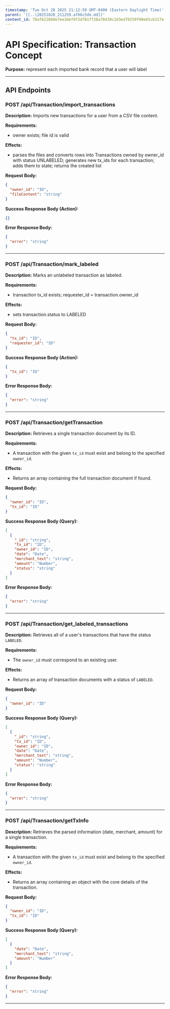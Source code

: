 ```yaml
---
timestamp: 'Tue Oct 28 2025 21:12:59 GMT-0400 (Eastern Daylight Time)'
parent: '[[..\20251028_211259.af66c5de.md]]'
content_id: 78af622660e7ee3def0f2d781ff28a78439c2d3ed70259f90e65c6317ef03587
---
```


# API Specification: Transaction Concept

**Purpose:** represent each imported bank record that a user will label

***

## API Endpoints

### POST /api/Transaction/import\_transactions

**Description:** Imports new transactions for a user from a CSV file content.

**Requirements:**

* owner exists; file id is valid

**Effects:**

* parses the files and converts rows into Transactions owned by owner\_id with status UNLABELED; generates new tx\_ids for each transaction; adds them to state; returns the created list

**Request Body:**

```json
{
  "owner_id": "ID",
  "fileContent": "string"
}
```

**Success Response Body (Action):**

```json
{}
```

**Error Response Body:**

```json
{
  "error": "string"
}
```

***

### POST /api/Transaction/mark\_labeled

**Description:** Marks an unlabeled transaction as labeled.

**Requirements:**

* transaction tx\_id exists; requester\_id = transaction.owner\_id

**Effects:**

* sets transaction.status to LABELED

**Request Body:**

```json
{
  "tx_id": "ID",
  "requester_id": "ID"
}
```

**Success Response Body (Action):**

```json
{
  "tx_id": "ID"
}
```

**Error Response Body:**

```json
{
  "error": "string"
}
```

***

### POST /api/Transaction/getTransaction

**Description:** Retrieves a single transaction document by its ID.

**Requirements:**

* A transaction with the given `tx_id` must exist and belong to the specified `owner_id`.

**Effects:**

* Returns an array containing the full transaction document if found.

**Request Body:**

```json
{
  "owner_id": "ID",
  "tx_id": "ID"
}
```

**Success Response Body (Query):**

```json
[
  {
    "_id": "string",
    "tx_id": "ID",
    "owner_id": "ID",
    "date": "Date",
    "merchant_text": "string",
    "amount": "Number",
    "status": "string"
  }
]
```

**Error Response Body:**

```json
{
  "error": "string"
}
```

***

### POST /api/Transaction/get\_labeled\_transactions

**Description:** Retrieves all of a user's transactions that have the status `LABELED`.

**Requirements:**

* The `owner_id` must correspond to an existing user.

**Effects:**

* Returns an array of transaction documents with a status of `LABELED`.

**Request Body:**

```json
{
  "owner_id": "ID"
}
```

**Success Response Body (Query):**

```json
[
  {
    "_id": "string",
    "tx_id": "ID",
    "owner_id": "ID",
    "date": "Date",
    "merchant_text": "string",
    "amount": "Number",
    "status": "string"
  }
]
```

**Error Response Body:**

```json
{
  "error": "string"
}
```

***

### POST /api/Transaction/getTxInfo

**Description:** Retrieves the parsed information (date, merchant, amount) for a single transaction.

**Requirements:**

* A transaction with the given `tx_id` must exist and belong to the specified `owner_id`.

**Effects:**

* Returns an array containing an object with the core details of the transaction.

**Request Body:**

```json
{
  "owner_id": "ID",
  "tx_id": "ID"
}
```

**Success Response Body (Query):**

```json
[
  {
    "date": "Date",
    "merchant_text": "string",
    "amount": "Number"
  }
]
```

**Error Response Body:**

```json
{
  "error": "string"
}
```

***
